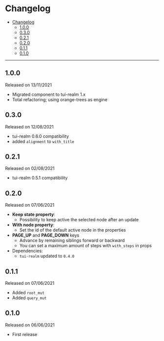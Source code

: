 # Changelog

- [Changelog](#changelog)
  - [1.0.0](#100)
  - [0.3.0](#030)
  - [0.2.1](#021)
  - [0.2.0](#020)
  - [0.1.1](#011)
  - [0.1.0](#010)

---

## 1.0.0

Released on 13/11/2021

- Migrated component to tui-realm 1.x
- Total refactoring; using orange-trees as engine

## 0.3.0

Released on 12/08/2021

- tui-realm 0.6.0 compatibility
- added `alignment` to `with_title`

## 0.2.1

Released on 02/08/2021

- tui-realm 0.5.1 compatibility

## 0.2.0

Released on 07/06/2021

- **Keep state property**:
  - Possibility to keep active the selected node after an update
- **With node property**:
  - Set the id of the default active node in the properties
- **PAGE_UP** and **PAGE_DOWN** keys
  - Advance by remaining siblings forward or backward
  - You can set a maximum amount of steps with `with_steps` in props
- Dependencies:
  - `tui-realm` updated to `0.4.0`

## 0.1.1

Released on 07/06/2021

- Added `root_mut`
- Added `query_mut`

## 0.1.0

Released on 06/06/2021

- First release
